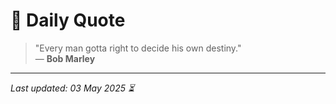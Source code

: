 # 📜 Daily Quote

> "Every man gotta right to decide his own destiny."  
> — **Bob Marley**

---

_Last updated: 03 May 2025 ⏳_
